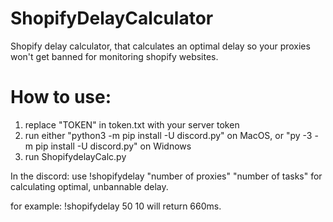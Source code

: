 # ShopifyDelayCalculator
Shopify delay calculator, that calculates an optimal delay so your proxies won't get banned for monitoring shopify websites.

# How to use:
1. replace "TOKEN" in token.txt with your server token
2. run either "python3 -m pip install -U discord.py" on MacOS, or "py -3 -m pip install -U discord.py" on Widnows
3. run ShopifydelayCalc.py

In the discord:
use !shopifydelay "number of proxies" "number of tasks" for calculating optimal, unbannable delay.

for example: !shopifydelay 50 10 will return 660ms.
